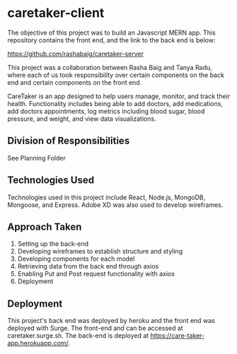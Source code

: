 # caretaker-client

The objective of this project was to build an Javascript MERN app. This repository contains the front end, and the link to the back end is below:

https://github.com/rashabaig/caretaker-server

This project was a collaboration between Rasha Baig and Tanya Radu, where each of us took responsibility over certain components on the back end and certain components on the front end. 

CareTaker is an app designed to help users manage, monitor, and track their health. Functionality includes being able to add doctors, add medications, add doctors appointments, log metrics including blood sugar, blood pressure, and weight, and view data visualizations. 

## Division of Responsibilities
See Planning Folder

## Technologies Used

Technologies used in this project include React, Node.js, MongoDB, Mongoose, and Express. Adobe XD was also used to develop wireframes.

## Approach Taken

1. Setting up the back-end
2. Developing wireframes to establish structure and styling 
3. Developing components for each model
4. Retrieving data from the back end through axios 
5. Enabling Put and Post request functionality with axios
6. Deployment


## Deployment

This project's back end was deployed by heroku and the front end was deployed with Surge. The front-end and can be accessed at caretaker.surge.sh. The back-end is deployed at https://care-taker-app.herokuapp.com/.